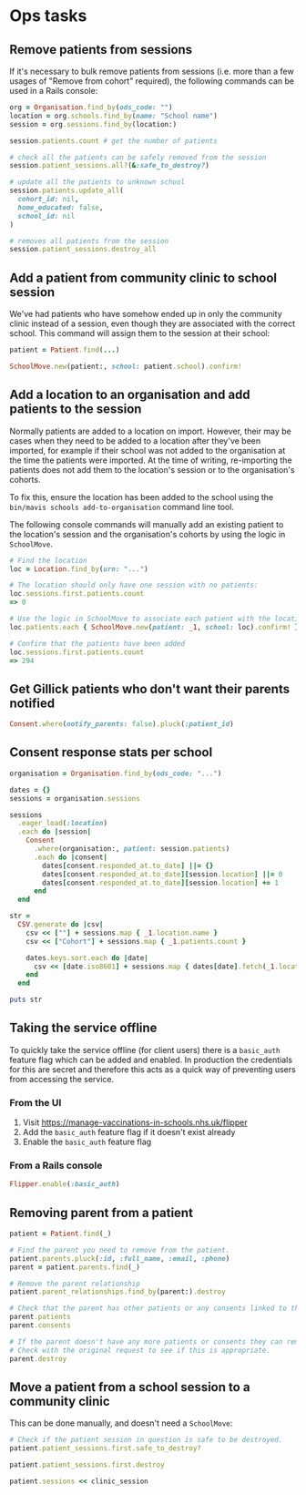 # Ops tasks

## Remove patients from sessions

If it's necessary to bulk remove patients from sessions (i.e. more than a few usages of "Remove from cohort" required), the following commands can be used in a Rails console:

```rb
org = Organisation.find_by(ods_code: "")
location = org.schools.find_by(name: "School name")
session = org.sessions.find_by(location:)

session.patients.count # get the number of patients

# check all the patients can be safely removed from the session
session.patient_sessions.all?(&:safe_to_destroy?)

# update all the patients to unknown school
session.patients.update_all(
  cohort_id: nil,
  home_educated: false,
  school_id: nil
)

# removes all patients from the session
session.patient_sessions.destroy_all
```

## Add a patient from community clinic to school session

We've had patients who have somehow ended up in only the community clinic instead of a session, even though they are associated with the correct school. This command will assign them to the session at their school:

```rb
patient = Patient.find(...)

SchoolMove.new(patient:, school: patient.school).confirm!
```

## Add a location to an organisation and add patients to the session

Normally patients are added to a location on import. However, their may be cases when they need to be added to a location after they've been imported, for example if their school was not added to the organisation at the time the patients were imported. At the time of writing, re-importing the patients does not add them to the location's session or to the organisation's cohorts.

To fix this, ensure the location has been added to the school using the `bin/mavis schools add-to-organisation` command line tool.

The following console commands will manually add an existing patient to the location's session and the organisation's cohorts by using the logic in `SchoolMove`.

```rb
# Find the location
loc = Location.find_by(urn: "...")

# The location should only have one session with no patients:
loc.sessions.first.patients.count
=> 0

# Use the logic in SchoolMove to associate each patient with the location session
loc.patients.each { SchoolMove.new(patient: _1, school: loc).confirm! }

# Confirm that the patients have been added
loc.sessions.first.patients.count
=> 294
```

## Get Gillick patients who don't want their parents notified

```rb
Consent.where(notify_parents: false).pluck(:patient_id)
```

## Consent response stats per school

```rb
organisation = Organisation.find_by(ods_code: "...")

dates = {}
sessions = organisation.sessions

sessions
  .eager_load(:location)
  .each do |session|
    Consent
      .where(organisation:, patient: session.patients)
      .each do |consent|
        dates[consent.responded_at.to_date] ||= {}
        dates[consent.responded_at.to_date][session.location] ||= 0
        dates[consent.responded_at.to_date][session.location] += 1
      end
  end

str =
  CSV.generate do |csv|
    csv << [""] + sessions.map { _1.location.name }
    csv << ["Cohort"] + sessions.map { _1.patients.count }

    dates.keys.sort.each do |date|
      csv << [date.iso8601] + sessions.map { dates[date].fetch(_1.location, 0) }
    end
  end

puts str
```

## Taking the service offline

To quickly take the service offline (for client users) there is a `basic_auth` feature flag which can be added and enabled. In production the credentials for this are secret and therefore this acts as a quick way of preventing users from accessing the service.

### From the UI

1. Visit https://manage-vaccinations-in-schools.nhs.uk/flipper
2. Add the `basic_auth` feature flag if it doesn't exist already
3. Enable the `basic_auth` feature flag

### From a Rails console

```ruby
Flipper.enable(:basic_auth)
```

## Removing parent from a patient

```rb
patient = Patient.find(_)

# Find the parent you need to remove from the patient.
patient.parents.pluck(:id, :full_name, :email, :phone)
parent = patient.parents.find(_)

# Remove the parent relationship
patient.parent_relationships.find_by(parent:).destroy

# Check that the parent has other patients or any consents linked to them
parent.patients
parent.consents

# If the parent doesn't have any more patients or consents they can removed.
# Check with the original request to see if this is appropriate.
parent.destroy
```

## Move a patient from a school session to a community clinic

This can be done manually, and doesn't need a `SchoolMove`:

```rb
# Check if the patient session in question is safe to be destroyed.
patient.patient_sessions.first.safe_to_destroy?

patient.patient_sessions.first.destroy

patient.sessions << clinic_session
```

